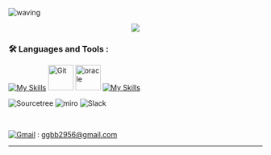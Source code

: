 <!--
**EnjoyTime18/EnjoyTime18** is a ✨ _special_ ✨ repository because its `README.md` (this file) appears on your GitHub profile.

Here are some ideas to get you started:

- 🔭 I’m currently working on ...
- 🌱 I’m currently learning ...
- 👯 I’m looking to collaborate on ...
- 🤔 I’m looking for help with ...
- 💬 Ask me about ...
- 📫 How to reach me: ...
- 😄 Pronouns: ...
- ⚡ Fun fact: ...
-->

![waving](https://capsule-render.vercel.app/api?type=waving&height=200&text=Welcome!%20My%20name%20is%20SeongMin%20Cho!&fontAlign=50&fontAlignY=30&color=gradient&fontSize=40)

<p align="center">
<img src = "https://user-images.githubusercontent.com/122508872/230572673-beee0e97-cb7a-4277-b514-3cf7ff917fe6.gif" style="vertical-align:middle" >

### :hammer_and_wrench: Languages and Tools :

<div>
<!--   <img src="https://github.com/devicons/devicon/blob/master/icons/java/java-original-wordmark.svg" title="Java" alt="Java" width="40" height="40"/>&nbsp;
  <img src="https://github.com/devicons/devicon/blob/master/icons/tomcat/tomcat-original-wordmark.svg" title="tomcat" alt="Java" width="40" height="40"/>&nbsp;
  <img src="https://github.com/devicons/devicon/blob/master/icons/spring/spring-original-wordmark.svg" title="Spring" alt="Spring" width="40" height="40"/>&nbsp;
  <img src="https://user-images.githubusercontent.com/116073413/221799846-4c71be13-c751-44d2-b4ee-cfe1dfd84727.png" title="Spring" alt="Spring" width="40" height="40"/>&nbsp;
  <img src="https://user-images.githubusercontent.com/116073413/221800896-b4118f2c-4b60-46c0-98a7-7b9d83de3894.png" title="Spring" alt="Spring" width="40" height="40"/>&nbsp;
  <img src="https://github.com/devicons/devicon/blob/master/icons/gradle/gradle-plain-wordmark.svg" title="Spring" alt="Gradle" width="40" height="40"/>&nbsp;
  <img src="https://github.com/devicons/devicon/blob/master/icons/css3/css3-plain-wordmark.svg"  title="CSS3" alt="CSS" width="40" height="40"/>&nbsp;
  <img src="https://github.com/devicons/devicon/blob/master/icons/html5/html5-original.svg" title="HTML5" alt="HTML" width="40" height="40"/>&nbsp;
  <img src="https://github.com/devicons/devicon/blob/master/icons/javascript/javascript-original.svg" title="JavaScript" alt="JavaScript" width="40" height="40"/>&nbsp;
  <img src="https://github.com/devicons/devicon/blob/master/icons/jquery/jquery-original-wordmark.svg" title="jqeury" alt="HTML" width="40" height="40"/>&nbsp;
  <img src="https://github.com/devicons/devicon/blob/master/icons/visualstudio/visualstudio-plain.svg" title="visualstudio" alt="HTML" width="40" height="40"/>&nbsp;
  <img src="https://github.com/devicons/devicon/blob/master/icons/mysql/mysql-original-wordmark.svg" title="MySQL"  alt="MySQL" width="40" height="40"/>&nbsp;
  <img src="https://github.com/devicons/devicon/blob/master/icons/oracle/oracle-original.svg" title="MySQL"  alt="oracle" width="40" height="40"/>&nbsp;
  <img src="https://github.com/devicons/devicon/blob/master/icons/bootstrap/bootstrap-original-wordmark.svg" title="Bootstrap"  alt="MySQL" width="40" height="40"/>&nbsp;
  <img src="https://github.com/devicons/devicon/blob/master/icons/git/git-original-wordmark.svg" title="Git" alt="Git" width="40" height="40"/>
  <img src="https://github.com/devicons/devicon/blob/master/icons/slack/slack-original-wordmark.svg" title="slack" alt="Git" width="40" height="40"/> -->
  
  [![My Skills](https://skillicons.dev/icons?i=java,eclipse,spring)](https://skillicons.dev)
  <img src="https://user-images.githubusercontent.com/25181517/183891303-41f257f8-6b3d-487c-aa56-c497b880d0fb.png" title="Git" alt="Git" width="50" height="50"/>
  <img src="https://user-images.githubusercontent.com/25181517/117208736-bdedc080-adf5-11eb-912f-61c7d43705f6.png" title="oracle"  alt="oracle" width="50" height="50"/>
  [![My Skills](https://skillicons.dev/icons?i=mysql,js,html,css,jquery,bootstrap,aws,git,github,postman)](https://skillicons.dev)

  ![Sourcetree](https://img.shields.io/badge/Sourcetree-0052CC.svg?style=for-the-badge&logo=Sourcetree&logoColor=white)
  ![miro](https://img.shields.io/badge/miro-050038?style=for-the-badge&logo=miro&logoColor=white)
  ![Slack](https://img.shields.io/badge/Slack-4A154B?style=for-the-badge&logo=slack&logoColor=white) 
  
</div>

<br>

[![Gmail](https://img.shields.io/badge/Gmail-d14836?style=flat-square&logo=Gmail&logoColor=white&link=mailto:ggbb2956@gmail.com)](mailto:ggbb2956@gmail.com) : ggbb2956@gmail.com

***
